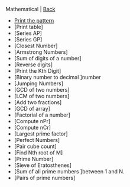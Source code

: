 Mathematical | [Back](./../README.md)

- [Print the pattern](./print_the_pattern/README.md)
- [Print table]
- [Series AP]
- [Series GP]
- [Closest Number]
- [Armstrong Numbers]
- [Sum of digits of a number]
- [Reverse digits]
- [Print the Kth Digit]
- [Binary number to decimal ]number
- [Jumping Numbers]
- [GCD of two numbers]
- [LCM of two numbers]
- [Add two fractions]
- [GCD of array]
- [Factorial of a number]
- [Compute nPr]
- [Compute nCr]
- [Largest prime factor]
- [Perfect Numbers]
- [Pair cube count]
- [Find Nth root of M]
- [Prime Number]
- [Sieve of Eratosthenes]
- [Sum of all prime numbers ]between 1 and N.
- [Pairs of prime numbers]
